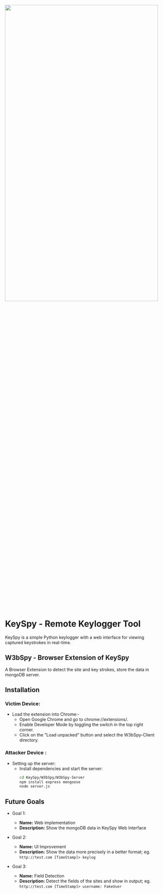 <p align="center"><a href="https://github.com/3rr0r-505/KeySpy"><img alt="" src="https://github.com/3rr0r-505/KeySpy/blob/main/img/KeySpy-cover.png?raw=true"  height="50%" width="100%"/></a></p>

<p align="center"> 
<a href="https://www.python.org/"><img alt="" src="https://img.shields.io/badge/python-3.9%2B-brighten?logo=python&label=pyhton&color=blue"/></a>
&nbsp;
<a href="https://www.gnu.org/gnu/linux-and-gnu.en.html"><img alt="" src="https://img.shields.io/badge/OS-GNU%2FLINUX-brighten?logo=linux&label=OS&labelColor=grey&color=red"/></a>
&nbsp;
<a href="https://www.microsoft.com/en-us/windows?r=1"><img alt="" src="https://img.shields.io/badge/OS-Windows-brighten?logo=windows&label=OS&labelColor=grey&color=blue"/></a><br>
</p>

# KeySpy - Remote Keylogger Tool

KeySpy is a simple Python keylogger with a web interface for viewing captured keystrokes in real-time.

## W3bSpy - Browser Extension of KeySpy

A Browser Extension to detect the site and key strokes, store the data in mongoDB server.

<!--## Features

- Captures keystrokes in the background while running.
- Stores captured keystrokes in a `keylogs.txt` file.
- Displays captured keystrokes in a web interface using Flask.
- Automatically starts the keylogger and web interface upon running the `weblogger.py` script.
- Allows viewing keystrokes from multiple sessions.-->

## Installation
### Victim Device:
  - Load the extension into Chrome:-
      - Open Google Chrome and go to chrome://extensions/.
      - Enable Developer Mode by toggling the switch in the top right corner.
      - Click on the "Load unpacked" button and select the W3bSpy-Client directory.
### Attacker Device :
   - Setting up the server:
      - Install dependencies and start the server:
        ```bash
        cd KeySpy/W3bSpy/W3bSpy-Server
        npm install express mongoose
        node server.js
## Future Goals
- Goal 1:
  - **Name:** Web implementation
  - **Description:** Show the mongoDB data in KeySpy Web Interface

- Goal 2:
  - **Name:** UI Improvement
  - **Description:** Show the data more precisely in a better format; eg. `http://test.com [TimeStamp]> keylog`

- Goal 3:
  - **Name:** Field Detection
  - **Description:** Detect the fields of the sites and show in output; eg. `http://test.com [TimeStamp]> username: FakeUser`


